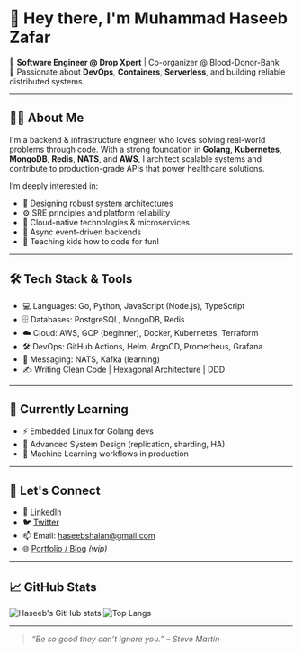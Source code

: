 # 👋 Hey there, I'm Muhammad Haseeb Zafar

🚀 **Software Engineer @ Drop Xpert** | Co-organizer @ Blood-Donor-Bank  
🔧 Passionate about **DevOps**, **Containers**, **Serverless**, and building reliable distributed systems.

---

## 👨‍💻 About Me

I'm a backend & infrastructure engineer who loves solving real-world problems through code. With a strong foundation in **Golang**, **Kubernetes**, **MongoDB**, **Redis**, **NATS**, and **AWS**, I architect scalable systems and contribute to production-grade APIs that power healthcare solutions.

I’m deeply interested in:
- 🧠 Designing robust system architectures
- ⚙️ SRE principles and platform reliability
- 🐳 Cloud-native technologies & microservices
- 🧵 Async event-driven backends
- 🧒 Teaching kids how to code for fun!

---

## 🛠️ Tech Stack & Tools

- 💻 Languages: Go, Python, JavaScript (Node.js), TypeScript  
- 🗄️ Databases: PostgreSQL, MongoDB, Redis  
- ☁️ Cloud: AWS, GCP (beginner), Docker, Kubernetes, Terraform  
- 🛠️ DevOps: GitHub Actions, Helm, ArgoCD, Prometheus, Grafana  
- 🔄 Messaging: NATS, Kafka (learning)  
- ✍️ Writing Clean Code | Hexagonal Architecture | DDD

---

## 🌱 Currently Learning

- ⚡ Embedded Linux for Golang devs  
- 🧩 Advanced System Design (replication, sharding, HA)  
- 🧠 Machine Learning workflows in production

---

## 📢 Let's Connect

- 💼 [LinkedIn](https://www.linkedin.com/in/muhammad-haseeb-zafar-185563149/)  
- 🐦 [Twitter](https://x.com/m7haseebz)  
- 📫 Email: haseebshalan@gmail.com  
- 🌐 [Portfolio / Blog](https://your-website.dev) *(wip)*

---

## 📈 GitHub Stats

![Haseeb's GitHub stats](https://github-readme-stats.vercel.app/api?username=realwebdev&show_icons=true&theme=radical)
![Top Langs](https://github-readme-stats.vercel.app/api/top-langs/?username=realwebdev&layout=compact&theme=radical)

---

> _“Be so good they can’t ignore you.” – Steve Martin_


